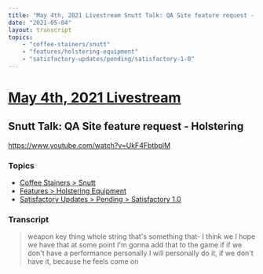 ```yaml
---
title: "May 4th, 2021 Livestream Snutt Talk: QA Site feature request - Holstering"
date: "2021-05-04"
layout: transcript
topics:
    - "coffee-stainers/snutt"
    - "features/holstering-equipment"
    - "satisfactory-updates/pending/satisfactory-1-0"
---
```

# [May 4th, 2021 Livestream](../2021-05-04.md)
## Snutt Talk: QA Site feature request - Holstering
https://www.youtube.com/watch?v=UkF4FbtbplM

### Topics
* [Coffee Stainers > Snutt](../topics/coffee-stainers/snutt.md)
* [Features > Holstering Equipment](../topics/features/holstering-equipment.md)
* [Satisfactory Updates > Pending > Satisfactory 1.0](../topics/satisfactory-updates/pending/satisfactory-1-0.md)

### Transcript

> weapon key thing whole string that's something that- I think we I hope we have that at some point I'm gonna add that to the game if if we don't have a performance personally I will personally do it, if we don't have it, because he feels come on
